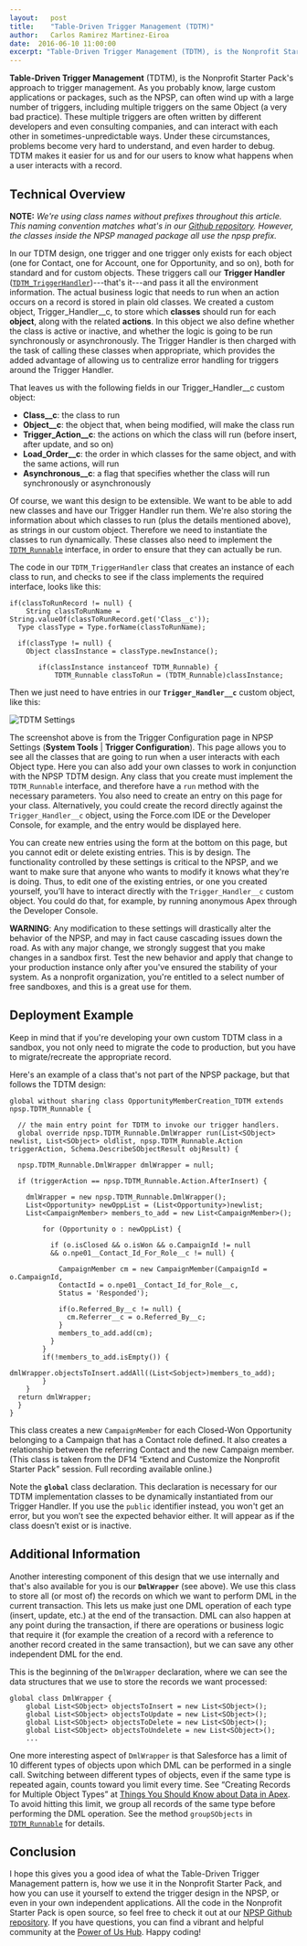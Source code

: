 ```yaml
---
layout:   post
title:    "Table-Driven Trigger Management (TDTM)"
author:   Carlos Ramirez Martinez-Eiroa
date:  2016-06-10 11:00:00
excerpt: "Table-Driven Trigger Management (TDTM), is the Nonprofit Starter Pack's approach to trigger management. As you probably know, large custom applications or packages, such as the NPSP, can often wind up with a large number of triggers, including multiple triggers on the same Object (a very bad practice). These multiple triggers are often written by different developers and even consulting companies, and can interact with each other in sometimes-unpredictable ways. Under these circumstances, problems become very hard to understand, and even harder to debug. TDTM makes it easier for us and for our users to know what happens when a user interacts with a record."
---
```

**Table-Driven Trigger Management** (TDTM), is the Nonprofit Starter Pack's approach to trigger management. As you probably know, large custom applications or packages, such as the NPSP, can often wind up with a large number of triggers, including multiple triggers on the same Object (a very bad practice). These multiple triggers are often written by different developers and even consulting companies, and can interact with each other in sometimes-unpredictable ways. Under these circumstances, problems become very hard to understand, and even harder to debug. TDTM makes it easier for us and for our users to know what happens when a user interacts with a record.

## Technical Overview
**NOTE:** _We're using class names without prefixes throughout this article. This naming convention matches what's in our [Github repository](https://github.com/SalesforceFoundation/Cumulus). However, the classes inside the NPSP managed package all use the npsp prefix._

In our TDTM design, one trigger and one trigger only exists for each object (one for Contact, one for Account, one for Opportunity, and so on), both for standard and for custom objects. These triggers call our **Trigger Handler** ([`TDTM_TriggerHandler`](https://github.com/SalesforceFoundation/Cumulus/blob/dev/src/classes/TDTM_TriggerHandler.cls))---that's it---and pass it all the environment information. The actual business logic that needs to run when an action occurs on a record is stored in plain old classes. We created a custom object, Trigger_Handler__c, to store which **classes** should run for each **object**, along with the related **actions**. In this object we also define whether the class is active or inactive, and whether the logic is going to be run synchronously or asynchronously. The Trigger Handler is then charged with the task of calling these classes when appropriate, which provides the added advantage of allowing us to centralize error handling for triggers around the Trigger Handler.

That leaves us with the following fields in our Trigger_Handler__c custom object:

  * **Class__c**: the class to run
  * **Object__c**: the object that, when being modified, will make the class run
  * **Trigger_Action__c**: the actions on which the class will run (before insert, after update, and so on)
  * **Load_Order__c**: the order in which classes for the same object, and with the same actions, will run
  * **Asynchronous__c**: a flag that specifies whether the class will run synchronously or asynchronously

Of course, we want this design to be extensible. We want to be able to add new classes and have our Trigger Handler run them. We're also storing the information about which classes to run (plus the details mentioned above), as strings in our custom object. Therefore we need to instantiate the classes to run dynamically. These classes also need to implement the [`TDTM_Runnable`](https://github.com/SalesforceFoundation/Cumulus/blob/dev/src/classes/TDTM_Runnable.cls) interface, in order to ensure that they can actually be run.

The code in our `TDTM_TriggerHandler` class that creates an instance of each class to run, and checks to see if the class implements the required interface, looks like this:

    if(classToRunRecord != null) {
        String classToRunName = String.valueOf(classToRunRecord.get('Class__c'));
      Type classType = Type.forName(classToRunName);
          
      if(classType != null) {     
        Object classInstance = classType.newInstance();

           if(classInstance instanceof TDTM_Runnable) {
               TDTM_Runnable classToRun = (TDTM_Runnable)classInstance;

Then we just need to have entries in our **`Trigger_Handler__c`** custom object, like this:

![TDTM Settings](/assets/images/TDTM_Settings.png)
 
The screenshot above is from the Trigger Configuration page in NPSP Settings (**System Tools** | **Trigger Configuration**). This page allows you to see all the classes that are going to run when a user interacts with each Object type. Here you can also add your own classes to work in conjunction with the NPSP TDTM design. Any class that you create must implement the `TDTM_Runnable` interface, and therefore have a `run` method with the necessary parameters. You also need to create an entry on this page for your class. Alternatively, you could create the record directly against the `Trigger_Handler__c` object, using the Force.com IDE or the Developer Console, for example, and the entry would be displayed here. 

You can create new entries using the form at the bottom on this page, but you cannot edit or delete existing entries. This is by design. The functionality controlled by these settings is critical to the NPSP, and we want to make sure that anyone who wants to modify it knows what they're is doing. Thus, to edit one of the existing entries, or one you created yourself, you’ll have to interact directly with the `Trigger_Handler__c` custom object. You could do that, for example, by running anonymous Apex through the Developer Console.

**WARNING**: Any modification to these settings will drastically alter the behavior of the NPSP, and may in fact cause cascading issues down the road. As with any major change, we strongly suggest that you make changes in a sandbox first. Test the new behavior and apply that change to your production instance only after you've ensured the stability of your system. As a nonprofit organization, you're entitled to a select number of free sandboxes, and this is a great use for them.

## Deployment Example

Keep in mind that if you're developing your own custom TDTM class in a sandbox, you not only need to migrate the code to production, but you have to migrate/recreate the appropriate record.

Here's an example of a class that's not part of the NPSP package, but that follows the TDTM design:

    global without sharing class OpportunityMemberCreation_TDTM extends npsp.TDTM_Runnable {
  
      // the main entry point for TDTM to invoke our trigger handlers.
      global override npsp.TDTM_Runnable.DmlWrapper run(List<SObject> newlist, List<SObject> oldlist, npsp.TDTM_Runnable.Action triggerAction, Schema.DescribeSObjectResult objResult) {
      
      npsp.TDTM_Runnable.DmlWrapper dmlWrapper = null;

      if (triggerAction == npsp.TDTM_Runnable.Action.AfterInsert) {
      
        dmlWrapper = new npsp.TDTM_Runnable.DmlWrapper();
        List<Opportunity> newOppList = (List<Opportunity>)newlist;        
        List<CampaignMember> members_to_add = new List<CampaignMember>();
              
            for (Opportunity o : newOppList) {
            
              if (o.isClosed && o.isWon && o.CampaignId != null 
              && o.npe01__Contact_Id_For_Role__c != null) {
              
                CampaignMember cm = new CampaignMember(CampaignId = o.CampaignId, 
                ContactId = o.npe01__Contact_Id_for_Role__c, 
                Status = 'Responded');
                
                if(o.Referred_By__c != null) {
                  cm.Referrer__c = o.Referred_By__c;
                } 
                members_to_add.add(cm); 
              }
            }
            if(!members_to_add.isEmpty()) {
                dmlWrapper.objectsToInsert.addAll((List<Sobject>)members_to_add);
            }
        }
      return dmlWrapper;
      }
    }

This class creates a new `CampaignMember` for each Closed-Won Opportunity belonging to a Campaign that has a Contact role defined. It also creates a relationship between the referring Contact and the new Campaign member. (This class is taken from the DF14 “Extend and Customize the Nonprofit Starter Pack” session. Full recording available online.)

Note the **`global`** class declaration. This declaration is necessary for our TDTM implementation classes to be dynamically instantiated from our Trigger Handler. If you use the `public` identifier instead, you won't get an error, but you won’t see the expected behavior either. It will appear as if the class doesn’t exist or is inactive.

## Additional Information

Another interesting component of this design that we use internally and that's also available for you is our **`DmlWrapper`** (see above). We use this class to store all (or most of) the records on which we want to perform DML in the current transaction. This lets us make just one DML operation of each type (insert, update, etc.) at the end of the transaction. DML can also happen at any point during the transaction, if there are operations or business logic that require it (for example the creation of a record with a reference to another record created in the same transaction), but we can save any other independent DML for the end.  

This is the beginning of the `DmlWrapper` declaration, where we can see the data structures that we use to store the records we want processed: 

    global class DmlWrapper {
        global List<SObject> objectsToInsert = new List<SObject>(); 
        global List<SObject> objectsToUpdate = new List<SObject>();
        global List<SObject> objectsToDelete = new List<SObject>();
        global List<SObject> objectsToUndelete = new List<SObject>();
        ...
        
One more interesting aspect of `DmlWrapper` is that Salesforce has a limit of 10 different types of objects upon which DML can be performed in a single call. Switching between different types of objects, even if the same type is repeated again, counts toward you limit every time. See “Creating Records for Multiple Object Types” at [Things You Should Know about Data in Apex](https://www.salesforce.com/us/developer/docs/apexcode/Content/langCon_apex_dml_limitations.htm). To avoid hitting this limit, we group all records of the same type before performing the DML operation. See the method `groupSObjects` in [`TDTM_Runnable`](https://github.com/SalesforceFoundation/Cumulus/blob/dev/src/classes/TDTM_Runnable.cls) for details.

## Conclusion

I hope this gives you a good idea of what the Table-Driven Trigger Management pattern is, how we use it in the Nonprofit Starter Pack, and how you can use it yourself to extend the trigger design in the NPSP, or even in your own independent applications. All the code in the Nonprofit Starter Pack is open source, so feel free to check it out at our [NPSP Github repository](https://github.com/SalesforceFoundation/Cumulus). If you have questions, you can find a vibrant and helpful community at the [Power of Us Hub](https://powerofus.force.com/). Happy coding!
